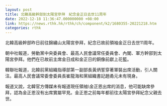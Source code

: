```yaml
---
layout: post
title: 北韓高級幹部到太陽宮參拜　紀念金正日去世11周年
date: 2022-12-18 11:36:47.000000000 +08:00
link: https://news.rthk.hk/rthk/ch/component/k2/1680355-20221218.htm
categories: rthk
---
```


北韓高級幹部昨日前往錦繡山太陽宮參拜，紀念已故前領袖金正日去世11周年。

朝中社報道，勞動黨中央委員會、最高人民會議常任委員會、內閣、軍方幹部到太陽宮參拜。他們在已故前主席金日成和金正日的銅像前獻上花籃。

韓聯社報道，北韓前黨組織指導部第一副部長黃炳誓穿著軍裝出席活動，引人關注。最高人民會議常委會委員長崔龍海和黨組織書記趙甬元未有現身。

報道又說，北韓官方傳媒未有報道現任領袖\金正恩出席的消息，他可能缺席參拜，認為金正恩沒有出席實屬罕見。金正恩之前每年都前往太陽宮參拜紀念父親去世。
